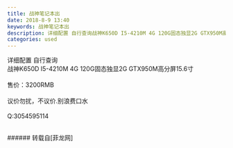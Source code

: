 ```yaml
---
title: 战神笔记本出
date: 2018-8-9 13:40
keywords: 战神笔记本出
description: 详细配置 自行查询战神K650D I5-4210M 4G 120G固态独显2G GTX950M高分屏15.6寸售价：3200RMB议价勿扰，不议价.别浪费口水Q:3054595114
categories: used
---
```

<td class="t_f" id="postmessage_1615804">

详细配置 自行查询<br/>
战神K650D I5-4210M 4G 120G固态独显2G GTX950M高分屏15.6寸<br/>
<br/>
售价：3200RMB<br/>
<br/>
议价勿扰，不议价.别浪费口水<br/>
<br/>
Q:3054595114<br/>
<br/>
</td>
###### 转载自[菲龙网]